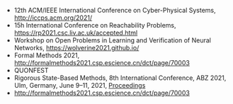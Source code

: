 - 12th ACM/IEEE International Conference on Cyber-Physical Systems, http://iccps.acm.org/2021/ 
- 15h International Conference on Reachability Problems, https://rp2021.csc.liv.ac.uk/accepted.html
- Workshop on Open Problems in Learning and Verification of Neural Networks, https://wolverine2021.github.io/
- Formal Methods 2021, http://formalmethods2021.csp.escience.cn/dct/page/70003
- QUONFEST
- Rigorous State-Based Methods, 8th International Conference, ABZ 2021, Ulm, Germany, June 9–11, 2021, [Proceedings](https://link.springer.com/book/10.1007/978-3-030-77543-8)
- http://formalmethods2021.csp.escience.cn/dct/page/70003
